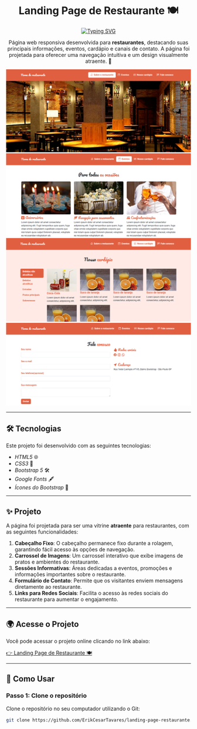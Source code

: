 <h1 align="center">Landing Page de Restaurante 🍽️</h1>

<div align="center">
  <a href="https://git.io/typing-svg">
    <img src="https://readme-typing-svg.demolab.com?font=Roboto&size=24&duration=2000&pause=500&color=3498DB&center=true&vCenter=true&width=435&lines=Landing+Page+de+Restaurante+🍽️;Design+Responsivo" alt="Typing SVG" />
  </a>
</div>

<p align="center">
  Página web responsiva desenvolvida para <b>restaurantes</b>, destacando suas principais informações, eventos, cardápio e canais de contato. A página foi projetada para oferecer uma navegação intuitiva e um design visualmente atraente. 🌟
</p>

<p align="center">
  <img alt="Demonstração do projeto" src="https://github.com/ErikCesarTavares/landing-page-restaurante/blob/main/images/imageReadme/principal%20(1).png" width="600px">
  <img alt="Demonstração do projeto" src="https://github.com/ErikCesarTavares/landing-page-restaurante/blob/main/images/imageReadme/principal%20(2).png" width="600px">
  <img alt="Demonstração do projeto" src="https://github.com/ErikCesarTavares/landing-page-restaurante/blob/main/images/imageReadme/principal%20(3).png" width="600px">
  <img alt="Demonstração do projeto" src="https://github.com/ErikCesarTavares/landing-page-restaurante/blob/main/images/imageReadme/principal%20(4).png" width="600px">
</p>

---

## 🛠 Tecnologias

Este projeto foi desenvolvido com as seguintes tecnologias:

- *HTML5* 🌐
- *CSS3* 🎨
- *Bootstrap 5* 🛠️
- *Google Fonts* 🖋️
- *Ícones do Bootstrap* 🎨

---

## ✨ Projeto

A página foi projetada para ser uma vitrine **atraente** para restaurantes, com as seguintes funcionalidades:

1. **Cabeçalho Fixo**: O cabeçalho permanece fixo durante a rolagem, garantindo fácil acesso às opções de navegação.
2. **Carrossel de Imagens**: Um carrossel interativo que exibe imagens de pratos e ambientes do restaurante.
3. **Sessões Informativas**: Áreas dedicadas a eventos, promoções e informações importantes sobre o restaurante.
4. **Formulário de Contato**: Permite que os visitantes enviem mensagens diretamente ao restaurante.
5. **Links para Redes Sociais**: Facilita o acesso às redes sociais do restaurante para aumentar o engajamento.

---

## 🌍 Acesse o Projeto

Você pode acessar o projeto online clicando no link abaixo:

[👉 Landing Page de Restaurante 🍽️](https://erik-landing-page-restaurante.vercel.app/)


---
## 🧠 Como Usar

### Passo 1: Clone o repositório
Clone o repositório no seu computador utilizando o Git:

```bash
git clone https://github.com/ErikCesarTavares/landing-page-restaurante.git

